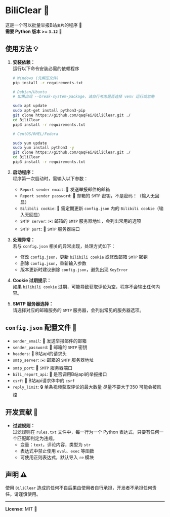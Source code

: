 # BiliClear 🎯
这是一个可以批量举报B站`麦片`的程序 🚨  
**需要 Python 版本 >= `3.12`** 🐍

## 使用方法 💡
1. **安装依赖：**  
   运行以下命令安装必需的依赖程序

   ```bash
   # Windows (先解压文件)
   pip install -r requirements.txt

   # Debian/Ubuntu
   # 如果出现 --break-system-package，请自行考虑是否选择 venv 运行或忽略

   sudo apt update
   sudo apt-get install python3-pip
   git clone https://github.com/qaqFei/BiliClear.git ./
   cd BiliClear
   pip3 install -r requirements.txt

   # CentOS/RHEL/Fedora

   sudo yum update
   sudo yum install python3 -y
   git clone https://github.com/qaqFei/BiliClear.git ./
   cd BiliClear
   pip3 install -r requirements.txt
   ```

2. **启动程序：**  
   程序第一次启动时，需输入以下参数：
   - `Report sender email`: 📧 发送举报邮件的邮箱
   - `Report sender password`: 🔑 邮箱的 `SMTP` 密钥，不是密码！（输入无回显）
   - `Bilibili cookie`: 🍪 需定期更新 `config.json` 内的 `Bilibili cookie`（输入无回显）
   - `SMTP server`: ✉️ 邮箱的 `SMTP` 服务器地址，会列出常用的选项
   - `SMTP port`: 🚪 `SMTP` 服务器端口

3. **处理异常：**  
   若与 `config.json` 相关的异常出现，处理方式如下：
   - 修改 `config.json`，更新 `bilibili cookie` 或修改邮箱 `SMTP` 密钥
   - 删除 `config.json`，重新输入参数
   - 版本更新时建议删除 `config.json`，避免出现 `KeyError`

4. **Cookie 过期提示：**  
   如果 `bilibili cookie` 过期，可能导致获取评论为空，程序不会输出任何内容。

5. **SMTP 服务器选择：**  
   请选择对应的邮箱服务的 `SMTP` 服务器，会列出常见的服务器选项。

## `config.json` 配置文件 📝
- `sender_email`: 📧 发送举报邮件的邮箱
- `sender_password`: 🔑 邮箱的 `SMTP` 密钥
- `headers`: 📨 B站api的请求头
- `smtp_server`: ✉️ 邮箱的 `SMTP` 服务器地址
- `smtp_port`: 🚪 `SMTP` 服务器端口
- `bili_report_api`: 📡 是否调用B站api的举报接口
- `csrf`: 🔐 B站api请求体中的 `csrf`
- `reply_limit`: 🔒 单条视频获取评论的最大数量 尽量不要大于350 可能会被风控

## 开发贡献 🤝
- **过滤规则：**  
  过滤规则在 `rules.txt` 文件中，每一行为一个 Python 表达式，只要有任何一个匹配即判定为违规。  
  - 变量：`text`，评论内容，类型为 `str`
  - 表达式中禁止使用 `eval`、`exec` 等函数
  - 可使用正则表达式，默认导入 `re` 模块

## 声明 ⚠️
使用 `BiliClear` 造成的任何不良后果由使用者自行承担，开发者不承担任何责任。请谨慎使用。

---

**License:** MIT 📄

